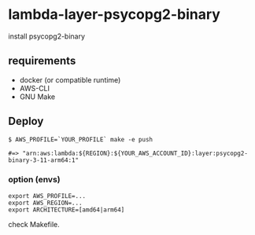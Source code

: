 # lambda-layer-psycopg2-binary

install psycopg2-binary

## requirements

- docker (or compatible runtime)
- AWS-CLI
- GNU Make

## Deploy

```
$ AWS_PROFILE=`YOUR_PROFILE` make -e push

#=> "arn:aws:lambda:${REGION}:${YOUR_AWS_ACCOUNT_ID}:layer:psycopg2-binary-3-11-arm64:1"
```



### option (envs)

```
export AWS_PROFILE=...
export AWS_REGION=...
export ARCHITECTURE=[amd64|arm64]
```

check Makefile.

